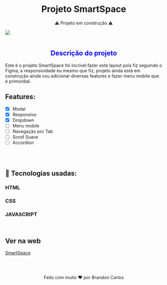<h1 align="center">
  Projeto SmartSpace
</h1>

<p align="center">⚠️ Projeto em construção ⚠️</p>
<img align="center" src="./assets/img/smartspace-responsivo.gif">
<br>
<br>

<h2 align="center" style="color: blue">Descrição do projeto</h2>
<p>Este é o projeto SmartSpace foi incrível fazer este layout pois fiz seguindo o Figma, a responsividade eu mesmo que fiz, projeto ainda está em construção ainda vou adicionar diversas features e fazer menu mobile que é primordial.</p>

## Features:

- [x] Modal
- [x] Responsivo
- [x] Dropdown
- [ ] Menu mobile
- [ ] Navegação por Tab
- [ ] Scroll Suave
- [ ] Accordion 
<br>
<br>

## 🚀 Tecnologias usadas:
### HTML
### CSS
### JAVASCRIPT

<br>

## Ver na web
<a href="https://smart-space.netlify.app/" target="_blank">SmartSpace</a>

<br>
<br>
<p align="center">Feito com muito ❤️ por Brandon Carlos</p>





